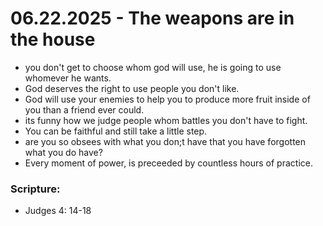 # 06.22.2025 - The weapons are in the house

- you don't get to choose whom god will use, he is going to use whomever he wants.
- God deserves the right to use people you don't like.
- God will use your enemies to help you to produce more fruit inside of you than a friend ever could.
- its funny how we judge people whom battles you don't have to fight.
- You can be faithful and still take a little step.
- are you so obsees with what you don;t have that you have forgotten what you do have?
- Every moment of power, is preceeded by countless hours of practice.

### Scripture:
- Judges 4: 14-18
